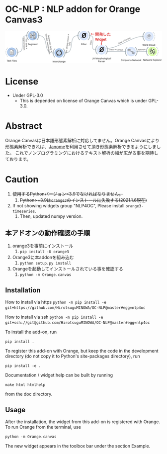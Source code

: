 OC-NLP : NLP addon for Orange Canvas3
=====================================

![screenshot](https://github.com/HirotsuguMINOWA/OC-NLP/blob/dev/doc/widgets/fig/workflow1.png)

# License
- Under GPL-3.0
   - This is depended on license of Orange Canvas which is under GPL-3.0.

# Abstract
Orange Canvasは日本語形態素解析に対応してません。Orange Canvasにより形態素解析できれば、[Janome](https://mocobeta.github.io/janome/)を利用させて頂き形態素解析できるようにしました。
これでノンプログラミングにおけるテキスト解析の幅が広がる事を期待しております。

# Caution
1. ~~使用するPythonバージョン<3.9でなければなりません。~~
   1. ~~Python>=3.9は`orange3`のインストールに失敗する(2021.1.6現在)~~
2. If not showing widgets group "NLP4OC", Please install `orange3-timeseries`.
   1. Then, updated numpy version.

## 本アドオンの動作確認の手順
1. orange3を事前にインストール
   1. `pip install -U orange3`
2. Orange3に本addonを組み込む
   1. `python setup.py install`
3. Orangeを起動してインストールされている事を確認する
   1. `python -m Orange.canvas`


Installation
------------

How to install via https
   `python -m pip install -e git+https://github.com/HirotsuguMINOWA/OC-NLP@master#egg=nlp4oc`

How to install via ssh
   `python -m pip install -e git+ssh://git@github.com/HirotsuguMINOWA/OC-NLP@master#egg=nlp4oc`


To install the add-on, run

    pip install .

To register this add-on with Orange, but keep the code in the development directory (do not copy it to 
Python's site-packages directory), run

    pip install -e .

Documentation / widget help can be built by running

    make html htmlhelp

from the doc directory.

Usage
-----

After the installation, the widget from this add-on is registered with Orange. To run Orange from the terminal,
use

    python -m Orange.canvas

The new widget appears in the toolbox bar under the section Example.

